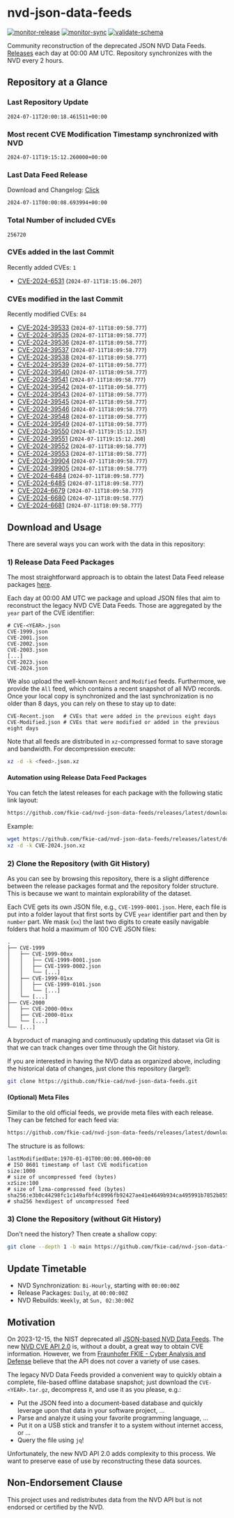 # nvd-json-data-feeds

[![monitor-release](https://github.com/fkie-cad/nvd-json-data-feeds/actions/workflows/monitor_release.yml/badge.svg)](https://github.com/fkie-cad/nvd-json-data-feeds/actions/workflows/monitor_release.yml)
[![monitor-sync](https://github.com/fkie-cad/nvd-json-data-feeds/actions/workflows/monitor_sync.yml/badge.svg)](https://github.com/fkie-cad/nvd-json-data-feeds/actions/workflows/monitor_sync.yml)
[![validate-schema](https://github.com/fkie-cad/nvd-json-data-feeds/actions/workflows/validate_schema.yml/badge.svg)](https://github.com/fkie-cad/nvd-json-data-feeds/actions/workflows/validate_schema.yml)

Community reconstruction of the deprecated JSON NVD Data Feeds.
[Releases](https://github.com/fkie-cad/nvd-json-data-feeds/releases/latest) each day at 00:00 AM UTC.
Repository synchronizes with the NVD every 2 hours.

## Repository at a Glance

### Last Repository Update

```plain
2024-07-11T20:00:18.461511+00:00
```

### Most recent CVE Modification Timestamp synchronized with NVD

```plain
2024-07-11T19:15:12.260000+00:00
```

### Last Data Feed Release

Download and Changelog: [Click](https://github.com/fkie-cad/nvd-json-data-feeds/releases/latest)

```plain
2024-07-11T00:00:08.693994+00:00
```

### Total Number of included CVEs

```plain
256720
```

### CVEs added in the last Commit

Recently added CVEs: `1`

- [CVE-2024-6531](CVE-2024/CVE-2024-65xx/CVE-2024-6531.json) (`2024-07-11T18:15:06.207`)


### CVEs modified in the last Commit

Recently modified CVEs: `84`

- [CVE-2024-39533](CVE-2024/CVE-2024-395xx/CVE-2024-39533.json) (`2024-07-11T18:09:58.777`)
- [CVE-2024-39535](CVE-2024/CVE-2024-395xx/CVE-2024-39535.json) (`2024-07-11T18:09:58.777`)
- [CVE-2024-39536](CVE-2024/CVE-2024-395xx/CVE-2024-39536.json) (`2024-07-11T18:09:58.777`)
- [CVE-2024-39537](CVE-2024/CVE-2024-395xx/CVE-2024-39537.json) (`2024-07-11T18:09:58.777`)
- [CVE-2024-39538](CVE-2024/CVE-2024-395xx/CVE-2024-39538.json) (`2024-07-11T18:09:58.777`)
- [CVE-2024-39539](CVE-2024/CVE-2024-395xx/CVE-2024-39539.json) (`2024-07-11T18:09:58.777`)
- [CVE-2024-39540](CVE-2024/CVE-2024-395xx/CVE-2024-39540.json) (`2024-07-11T18:09:58.777`)
- [CVE-2024-39541](CVE-2024/CVE-2024-395xx/CVE-2024-39541.json) (`2024-07-11T18:09:58.777`)
- [CVE-2024-39542](CVE-2024/CVE-2024-395xx/CVE-2024-39542.json) (`2024-07-11T18:09:58.777`)
- [CVE-2024-39543](CVE-2024/CVE-2024-395xx/CVE-2024-39543.json) (`2024-07-11T18:09:58.777`)
- [CVE-2024-39545](CVE-2024/CVE-2024-395xx/CVE-2024-39545.json) (`2024-07-11T18:09:58.777`)
- [CVE-2024-39546](CVE-2024/CVE-2024-395xx/CVE-2024-39546.json) (`2024-07-11T18:09:58.777`)
- [CVE-2024-39548](CVE-2024/CVE-2024-395xx/CVE-2024-39548.json) (`2024-07-11T18:09:58.777`)
- [CVE-2024-39549](CVE-2024/CVE-2024-395xx/CVE-2024-39549.json) (`2024-07-11T18:09:58.777`)
- [CVE-2024-39550](CVE-2024/CVE-2024-395xx/CVE-2024-39550.json) (`2024-07-11T19:15:12.157`)
- [CVE-2024-39551](CVE-2024/CVE-2024-395xx/CVE-2024-39551.json) (`2024-07-11T19:15:12.260`)
- [CVE-2024-39552](CVE-2024/CVE-2024-395xx/CVE-2024-39552.json) (`2024-07-11T18:09:58.777`)
- [CVE-2024-39553](CVE-2024/CVE-2024-395xx/CVE-2024-39553.json) (`2024-07-11T18:09:58.777`)
- [CVE-2024-39904](CVE-2024/CVE-2024-399xx/CVE-2024-39904.json) (`2024-07-11T18:09:58.777`)
- [CVE-2024-39905](CVE-2024/CVE-2024-399xx/CVE-2024-39905.json) (`2024-07-11T18:09:58.777`)
- [CVE-2024-6484](CVE-2024/CVE-2024-64xx/CVE-2024-6484.json) (`2024-07-11T18:09:58.777`)
- [CVE-2024-6485](CVE-2024/CVE-2024-64xx/CVE-2024-6485.json) (`2024-07-11T18:09:58.777`)
- [CVE-2024-6679](CVE-2024/CVE-2024-66xx/CVE-2024-6679.json) (`2024-07-11T18:09:58.777`)
- [CVE-2024-6680](CVE-2024/CVE-2024-66xx/CVE-2024-6680.json) (`2024-07-11T18:09:58.777`)
- [CVE-2024-6681](CVE-2024/CVE-2024-66xx/CVE-2024-6681.json) (`2024-07-11T18:09:58.777`)


## Download and Usage

There are several ways you can work with the data in this repository:

### 1) Release Data Feed Packages

The most straightforward approach is to obtain the latest Data Feed release packages [here](https://github.com/fkie-cad/nvd-json-data-feeds/releases/latest).

Each day at 00:00 AM UTC we package and upload JSON files that aim to reconstruct the legacy NVD CVE Data Feeds.
Those are aggregated by the `year` part of the CVE identifier:

```
# CVE-<YEAR>.json
CVE-1999.json
CVE-2001.json
CVE-2002.json
CVE-2003.json
[...]
CVE-2023.json
CVE-2024.json
```

We also upload the well-known `Recent` and `Modified` feeds.
Furthermore, we provide the `All` feed, which contains a recent snapshot of all NVD records.
Once your local copy is synchronized and the last synchronization is no older than 8 days, you can rely on these to stay up to date:

```plain
CVE-Recent.json   # CVEs that were added in the previous eight days
CVE-Modified.json # CVEs that were modified or added in the previous eight days
```

Note that all feeds are distributed in `xz`-compressed format to save storage and bandwidth.
For decompression execute:

```sh
xz -d -k <feed>.json.xz
```

#### Automation using Release Data Feed Packages

You can fetch the latest releases for each package with the following static link layout:

```sh
https://github.com/fkie-cad/nvd-json-data-feeds/releases/latest/download/CVE-<YEAR>.json.xz
```

Example:

```sh
wget https://github.com/fkie-cad/nvd-json-data-feeds/releases/latest/download/CVE-2024.json.xz
xz -d -k CVE-2024.json.xz
```

### 2) Clone the Repository (with Git History)

As you can see by browsing this repository, there is a slight difference between the release packages format and the repository folder structure.
This is because we want to maintain explorability of the dataset.

Each CVE gets its own JSON file, e.g., `CVE-1999-0001.json`.
Here, each file is put into a folder layout that first sorts by CVE `year` identifier part and then by `number` part.
We mask (`xx`) the last two digits to create easily navigable folders that hold a maximum of 100 CVE JSON files:

```plain
.
├── CVE-1999
│   ├── CVE-1999-00xx
│   │   ├── CVE-1999-0001.json
│   │   ├── CVE-1999-0002.json
│   │   └── [...]
│   ├── CVE-1999-01xx
│   │   ├── CVE-1999-0101.json
│   │   └── [...]
│   └── [...]
├── CVE-2000
│   ├── CVE-2000-00xx
│   ├── CVE-2000-01xx
│   └── [...]
└── [...]
```

A byproduct of managing and continuously updating this dataset via Git is that we can track changes over time through the Git history.

If you are interested in having the NVD data as organized above, including the historical data of changes, just clone this repository (large!):

```sh
git clone https://github.com/fkie-cad/nvd-json-data-feeds.git
```

#### (Optional) Meta Files

Similar to the old official feeds, we provide meta files with each release. They can be fetched for each feed via:

```sh
https://github.com/fkie-cad/nvd-json-data-feeds/releases/latest/download/CVE-<YEAR>.meta
```

The structure is as follows:

```plain
lastModifiedDate:1970-01-01T00:00:00.000+00:00                          # ISO 8601 timestamp of last CVE modification
size:1000                                                               # size of uncompressed feed (bytes)
xzSize:100                                                              # size of lzma-compressed feed (bytes)
sha256:e3b0c44298fc1c149afbf4c8996fb92427ae41e4649b934ca495991b7852b855 # sha256 hexdigest of uncompressed feed
```

### 3) Clone the Repository (without Git History)

Don't need the history? Then create a shallow copy:

```sh
git clone --depth 1 -b main https://github.com/fkie-cad/nvd-json-data-feeds.git
```


## Update Timetable

* NVD Synchronization: `Bi-Hourly`, starting with `00:00:00Z`
* Release Packages: `Daily`, at `00:00:00Z`
* NVD Rebuilds: `Weekly`, at `Sun, 02:30:00Z`


## Motivation

On 2023-12-15, the NIST deprecated all [JSON-based NVD Data Feeds](https://nvd.nist.gov/vuln/data-feeds#divRetirementBanner-1).
The new [NVD CVE API 2.0](https://nvd.nist.gov/developers/vulnerabilities) is, without a doubt, a great way to obtain CVE information.
However, we from [Fraunhofer FKIE - Cyber Analysis and Defense](https://www.fkie.fraunhofer.de/en/departments/cad.html) believe that the API does not cover a variety of use cases.

The legacy NVD Data Feeds provided a convenient way to quickly obtain a complete, file-based offline database snapshot; just download the `CVE-<YEAR>.tar.gz`, decompress it, and use it as you please, e.g.:

- Put the JSON feed into a document-based database and quickly leverage upon that data in your software project, ...
- Parse and analyze it using your favorite programming language, ...
- Put it on a USB stick and transfer it to a system without internet access, or ...
- Query the file using `jq`!

Unfortunately, the new NVD API 2.0 adds complexity to this process.
We want to preserve ease of use by reconstructing these data sources.

## Non-Endorsement Clause

This project uses and redistributes data from the NVD API but is not endorsed or certified by the NVD.